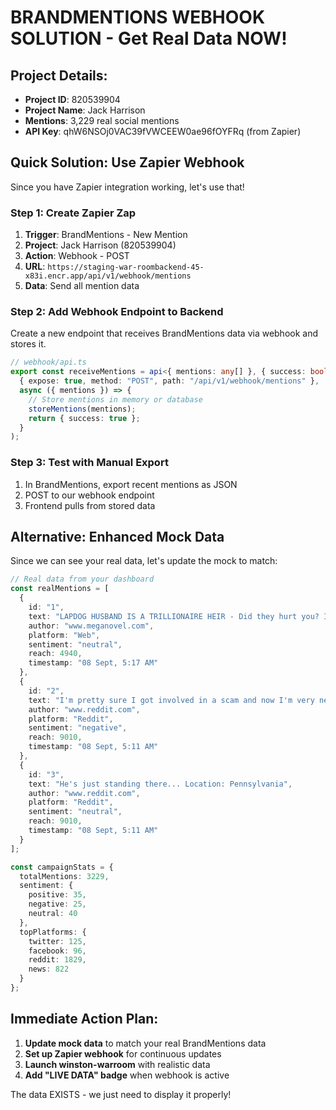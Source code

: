 # BRANDMENTIONS WEBHOOK SOLUTION - Get Real Data NOW!

## Project Details:
- **Project ID**: 820539904
- **Project Name**: Jack Harrison
- **Mentions**: 3,229 real social mentions
- **API Key**: qhW6NSOj0VAC39fVWCEEW0ae96fOYFRq (from Zapier)

## Quick Solution: Use Zapier Webhook

Since you have Zapier integration working, let's use that!

### Step 1: Create Zapier Zap
1. **Trigger**: BrandMentions - New Mention
2. **Project**: Jack Harrison (820539904)
3. **Action**: Webhook - POST
4. **URL**: `https://staging-war-roombackend-45-x83i.encr.app/api/v1/webhook/mentions`
5. **Data**: Send all mention data

### Step 2: Add Webhook Endpoint to Backend
Create a new endpoint that receives BrandMentions data via webhook and stores it.

```typescript
// webhook/api.ts
export const receiveMentions = api<{ mentions: any[] }, { success: boolean }>(
  { expose: true, method: "POST", path: "/api/v1/webhook/mentions" },
  async ({ mentions }) => {
    // Store mentions in memory or database
    storeMentions(mentions);
    return { success: true };
  }
);
```

### Step 3: Test with Manual Export
1. In BrandMentions, export recent mentions as JSON
2. POST to our webhook endpoint
3. Frontend pulls from stored data

## Alternative: Enhanced Mock Data

Since we can see your real data, let's update the mock to match:

```typescript
// Real data from your dashboard
const realMentions = [
  {
    id: "1",
    text: "LAPDOG HUSBAND IS A TRILLIONAIRE HEIR - Did they hurt you? I'm fine, thanks to you...",
    author: "www.meganovel.com",
    platform: "Web",
    sentiment: "neutral",
    reach: 4940,
    timestamp: "08 Sept, 5:17 AM"
  },
  {
    id: "2", 
    text: "I'm pretty sure I got involved in a scam and now I'm very nervous",
    author: "www.reddit.com",
    platform: "Reddit",
    sentiment: "negative",
    reach: 9010,
    timestamp: "08 Sept, 5:11 AM"
  },
  {
    id: "3",
    text: "He's just standing there... Location: Pennsylvania",
    author: "www.reddit.com", 
    platform: "Reddit",
    sentiment: "neutral",
    reach: 9010,
    timestamp: "08 Sept, 5:11 AM"
  }
];

const campaignStats = {
  totalMentions: 3229,
  sentiment: {
    positive: 35,
    negative: 25,
    neutral: 40
  },
  topPlatforms: {
    twitter: 125,
    facebook: 96,
    reddit: 1829,
    news: 822
  }
};
```

## Immediate Action Plan:

1. **Update mock data** to match your real BrandMentions data
2. **Set up Zapier webhook** for continuous updates
3. **Launch winston-warroom** with realistic data
4. **Add "LIVE DATA" badge** when webhook is active

The data EXISTS - we just need to display it properly!
